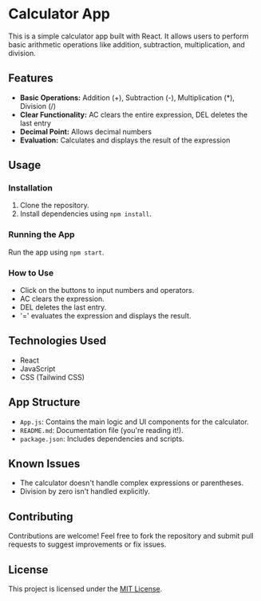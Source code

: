 # Calculator App

This is a simple calculator app built with React. It allows users to perform basic arithmetic operations like addition, subtraction, multiplication, and division.

## Features

- **Basic Operations:** Addition (+), Subtraction (-), Multiplication (*), Division (/)
- **Clear Functionality:** AC clears the entire expression, DEL deletes the last entry
- **Decimal Point:** Allows decimal numbers
- **Evaluation:** Calculates and displays the result of the expression

## Usage

### Installation

1. Clone the repository.
2. Install dependencies using `npm install`.

### Running the App

Run the app using `npm start`.

### How to Use

- Click on the buttons to input numbers and operators.
- AC clears the expression.
- DEL deletes the last entry.
- '=' evaluates the expression and displays the result.

## Technologies Used

- React
- JavaScript
- CSS (Tailwind CSS)

## App Structure

- `App.js`: Contains the main logic and UI components for the calculator.
- `README.md`: Documentation file (you're reading it!).
- `package.json`: Includes dependencies and scripts.

## Known Issues

- The calculator doesn't handle complex expressions or parentheses.
- Division by zero isn't handled explicitly.

## Contributing

Contributions are welcome! Feel free to fork the repository and submit pull requests to suggest improvements or fix issues.

## License

This project is licensed under the [MIT License](link-to-license).